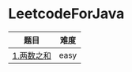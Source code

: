 # LeetcodeForJava

|      题目      |      难度     |
| ------------- |:-------------:|
|   [1.两数之和](https://github.com/zhangtiansimple/LeetcodeForJava/blob/master/src/com/leetcode/easy/No1_TwoSum.java)   |    easy    |
